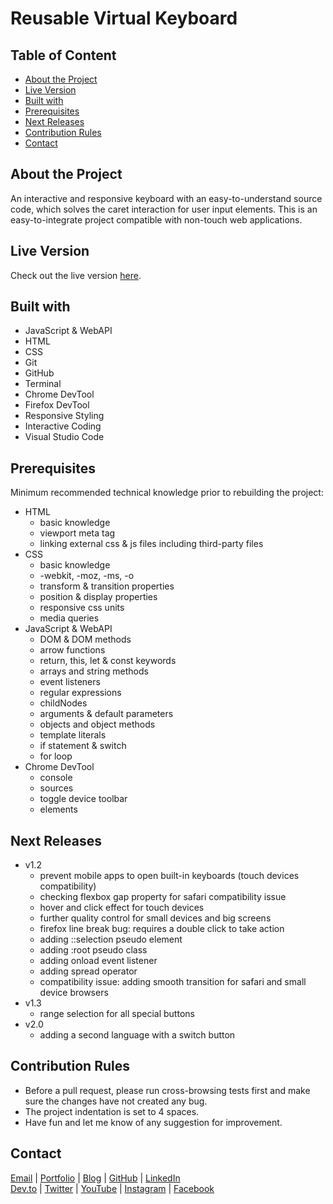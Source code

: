 # Reusable Virtual Keyboard

<!-- table of content -->
## Table of Content

* [About the Project](#about-the-project)
* [Live Version](#live-version)
* [Built with](#built-with)
* [Prerequisites](#prerequisites)
* [Next Releases](#next-releases)
* [Contribution Rules](#contribution-rules)
* [Contact](#contact)

<!-- about -->
## About the Project

An interactive and responsive keyboard with an easy-to-understand source code, which solves the caret interaction for user input elements. This is an easy-to-integrate project compatible with non-touch web applications.

<!-- live version -->
## Live Version

Check out the live version [here](https://ali-shariatii.github.io/reusable-virtual-keyboard/).

<!-- built -->
## Built with

* JavaScript & WebAPI
* HTML
* CSS
* Git
* GitHub
* Terminal
* Chrome DevTool
* Firefox DevTool
* Responsive Styling
* Interactive Coding
* Visual Studio Code

<!-- prerequisites -->
## Prerequisites

Minimum recommended technical knowledge prior to rebuilding the project:

* HTML
    * basic knowledge
    * viewport meta tag
    * linking external css & js files including third-party files
* CSS
    * basic knowledge
    * -webkit, -moz, -ms, -o
    * transform & transition properties
    * position & display properties
    * responsive css units
    * media queries
* JavaScript & WebAPI
    * DOM & DOM methods
    * arrow functions
    * return, this, let & const keywords
    * arrays and string methods
    * event listeners
    * regular expressions
    * childNodes
    * arguments & default parameters
    * objects and object methods
    * template literals
    * if statement & switch
    * for loop
* Chrome DevTool
   * console
   * sources
   * toggle device toolbar
   * elements

<!-- new releases -->
## Next Releases

* v1.2
    * prevent mobile apps to open built-in keyboards (touch devices compatibility)
    * checking flexbox gap property for safari compatibility issue
    * hover and click effect for touch devices
    * further quality control for small devices and big screens
    * firefox line break bug: requires a double click to take action
    * adding ::selection pseudo element
    * adding :root pseudo class
    * adding onload event listener
    * adding spread operator
    * compatibility issue: adding smooth transition for safari and small device browsers
* v1.3
    * range selection for all special buttons
* v2.0
    * adding a second language with a switch button

<!-- contribution -->
## Contribution Rules

* Before a pull request, please run cross-browsing tests first and make sure the changes have not created any bug.
* The project indentation is set to 4 spaces.
* Have fun and let me know of any suggestion for improvement.

<!-- contact -->
## Contact

[Email](mailto:a.shariatii91@gmail.com) | [Portfolio](https://alishariatii.com/) | [Blog](https://blog.alishariatii.com/) | [GitHub](https://github.com/ali-shariatii/) | [LinkedIn](https://www.linkedin.com/in/ali-shariatii/)  
[Dev.to](https://dev.to/alishariatii) | [Twitter](https://twitter.com/a_shariatii) | [YouTube](https://www.youtube.com/channel/UCtMqKuobuxPU_9ZIp8vZXgw) | [Instagram](https://www.instagram.com/web_block/)  | [Facebook](https://www.facebook.com/webblokk)


<!-- 
Guidelines
    https://www.markdownguide.org/basic-syntax/#reference-style-links
    https://guides.github.com/pdfs/markdown-cheatsheet-online.pdf 
-->
